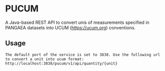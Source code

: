 # PUCUM
A Java-based REST API to convert unis of measurements specified in PANGAEA datasets into UCUM (https://ucum.org) conventions.

## Usage
```
The default port of the service is set to 3838. Use the following url to convert a unit into ucum format:
http://localhost:3838/pucum/v1/api/quantity/{unit}
```
